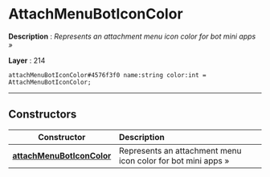 # AttachMenuBotIconColor

**Description** : *Represents an attachment menu icon color for bot mini apps &raquo;*

**Layer** : 214

```tl
attachMenuBotIconColor#4576f3f0 name:string color:int = AttachMenuBotIconColor;
```

---

## Constructors

| Constructor | Description |
| :---: | :--- |
| [**attachMenuBotIconColor**](constructor/attachMenuBotIconColor) | Represents an attachment menu icon color for bot mini apps » |